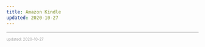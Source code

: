 ```yaml
---
title: Amazon Kindle
updated: 2020-10-27
---
```


---

<sup><sub><font color="#a6a6a6">updated: 2020-10-27</font></sub></sup>

